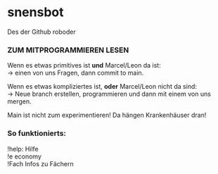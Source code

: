 # snensbot
Des der Github roboder

### ZUM MITPROGRAMMIEREN LESEN

Wenn es etwas primitives ist **und** Marcel/Leon da ist:  
-> einen von uns Fragen, dann commit to main.

Wenn es etwas kompliziertes ist, **oder** Marcel/Leon nicht da sind:  
-> Neue branch erstellen, programmieren und dann mit einem von uns mergen. 

Main ist nicht zum experimentieren! Da hängen Krankenhäuser dran!

### So funktionierts: 

!help: Hilfe  
!e economy  
!Fach <fach> Infos zu Fächern  
